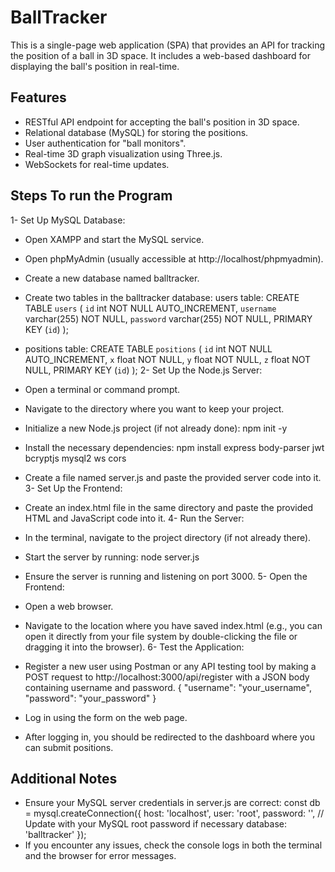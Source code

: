 # BallTracker

This is a single-page web application (SPA) that provides an API for tracking the position of a ball in 3D space. It includes a web-based dashboard for displaying the ball's position in real-time.

## Features

- RESTful API endpoint for accepting the ball's position in 3D space.
- Relational database (MySQL) for storing the positions.
- User authentication for "ball monitors".
- Real-time 3D graph visualization using Three.js.
- WebSockets for real-time updates.

## Steps To run the Program
1- Set Up MySQL Database:

- Open XAMPP and start the MySQL service.
- Open phpMyAdmin (usually accessible at http://localhost/phpmyadmin).
- Create a new database named balltracker.
- Create two tables in the balltracker database:
users table:
CREATE TABLE `users` (
  `id` int NOT NULL AUTO_INCREMENT,
  `username` varchar(255) NOT NULL,
  `password` varchar(255) NOT NULL,
  PRIMARY KEY (`id`)
);
- positions table:
CREATE TABLE `positions` (
  `id` int NOT NULL AUTO_INCREMENT,
  `x` float NOT NULL,
  `y` float NOT NULL,
  `z` float NOT NULL,
  PRIMARY KEY (`id`)
);
2- Set Up the Node.js Server:

- Open a terminal or command prompt.
- Navigate to the directory where you want to keep your project.
- Initialize a new Node.js project (if not already done):
npm init -y
- Install the necessary dependencies:
npm install express body-parser jwt bcryptjs mysql2 ws cors
- Create a file named server.js and paste the provided server code into it.
3- Set Up the Frontend:

- Create an index.html file in the same directory and paste the provided HTML and JavaScript code into it.
4- Run the Server:

- In the terminal, navigate to the project directory (if not already there).
- Start the server by running:
node server.js
- Ensure the server is running and listening on port 3000.
5- Open the Frontend:

- Open a web browser.
- Navigate to the location where you have saved index.html (e.g., you can open it directly from your file system by double-clicking the file or dragging it into the browser).
6- Test the Application:

- Register a new user using Postman or any API testing tool by making a POST request to http://localhost:3000/api/register with a JSON body containing username and password.
{
  "username": "your_username",
  "password": "your_password"
}
- Log in using the form on the web page.
- After logging in, you should be redirected to the dashboard where you can submit positions.
## Additional Notes
- Ensure your MySQL server credentials in server.js are correct:
const db = mysql.createConnection({
  host: 'localhost',
  user: 'root',
  password: '',  // Update with your MySQL root password if necessary
  database: 'balltracker'
});
- If you encounter any issues, check the console logs in both the terminal and the browser for error messages.
